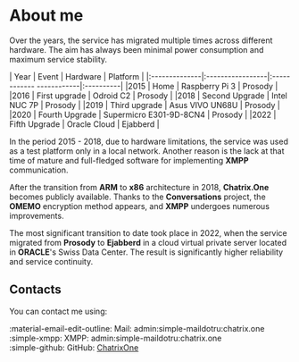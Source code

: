 # About me

Over the years, the service has migrated multiple times across different hardware. The aim has always been minimal power consumption and maximum service stability.

| Year | Event | Hardware | Platform |
|:--------------|:-----------------|:------------ ------------|:----------|
|2015 | Home | Raspberry Pi 3 | Prosody |
|2016 | First upgrade | Odroid C2 | Prosody |
|2018 | Second Upgrade | Intel NUC 7P | Prosody |
|2019 | Third upgrade | Asus VIVO UN68U | Prosody |
|2020 | Fourth Upgrade | Supermicro E301-9D-8CN4 | Prosody |
|2022 | Fifth Upgrade | Oracle Cloud | Ejabberd |

In the period 2015 - 2018, due to hardware limitations, the service was used as a test platform only in a local network. Another reason is the lack at that time of mature and full-fledged software for implementing **XMPP** communication.

After the transition from **ARM** to **x86** architecture in 2018, **Chatrix.One** becomes publicly available. Thanks to the **Conversations** project, the **OMEMO** encryption method appears, and **XMPP** undergoes numerous improvements.

The most significant transition to date took place in 2022, when the service migrated from **Prosody** to **Ejabberd** in a cloud virtual private server located in **ORACLE**'s Swiss Data Center. The result is significantly higher reliability and service continuity.

## Contacts

You can contact me using:

:material-email-edit-outline: Mail: admin:simple-maildotru:chatrix.one<br>
:simple-xmpp: XMPP: admin:simple-maildotru:chatrix.one<br>
:simple-github: GitHub: [ChatrixOne](https://github.com/ChatrixOne)